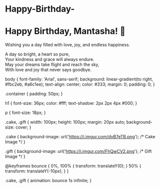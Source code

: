 # Happy-Birthday-
<!DOCTYPE html>
<html lang="en">
<head>
    <meta charset="UTF-8">
    <meta name="viewport" content="width=device-width, initial-scale=1.0">
    <title>Happy Birthday Mantasha!</title>
    <link rel="stylesheet" href="style.css">
</head>
<body>
    <div class="container">
        <h1>Happy Birthday, Mantasha! 🎉</h1>
        <p>Wishing you a day filled with love, joy, and endless happiness.</p>
        <div class="cake"></div>
        <div class="gift"></div>
        <p class="poem">
            A day so bright, a heart so pure,<br>
            Your kindness and grace will always endure.<br>
            May your dreams take flight and reach the sky,<br>
            With love and joy that never says goodbye.<br>
        </p>
    </div>
    <script src="script.js"></script>
</body>
</html>


body {
    font-family: 'Arial', sans-serif;
    background: linear-gradient(to right, #fbc2eb, #a6c1ee);
    text-align: center;
    color: #333;
    margin: 0;
    padding: 0;
}

.container {
    padding: 50px;
}

h1 {
    font-size: 36px;
    color: #fff;
    text-shadow: 2px 2px 4px #000;
}

p {
    font-size: 18px;
}

.cake, .gift {
    width: 100px;
    height: 100px;
    margin: 20px auto;
    background-size: cover;
}

.cake {
    background-image: url('https://i.imgur.com/dyB7eTB.png'); /* Cake Image */
}

.gift {
    background-image: url('https://i.imgur.com/FhQwCV2.png'); /* Gift Image */
}

@keyframes bounce {
    0%, 100% { transform: translateY(0); }
    50% { transform: translateY(-10px); }
}

.cake, .gift {
    animation: bounce 1s infinite;
}
